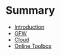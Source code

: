 # Summary

* [Introduction](README.md)
* [GFW](GFW.md)
* [Cloud](Cloud.md)
* [Online Toolbox](OnlineToolbox.md)


